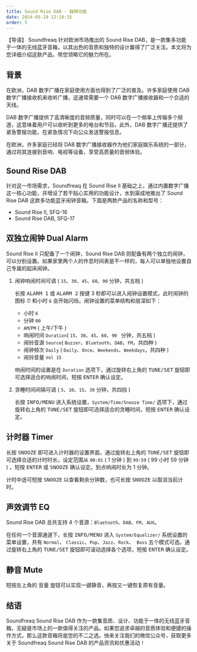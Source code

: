 ```yaml
---
title: Sound Rise DAB - 独特功能
date: 2024-05-19 12:10:15
order: 5
---
```


【导语】
Soundfreaq 针对欧洲市场推出的 Sound Rise DAB，是一款集多功能于一体的无线蓝牙音箱，以其出色的音质和独特的设计赢得了广泛关注。本文将为您详细介绍这款产品，带您领略它的魅力所在。

## 背景

在欧洲，DAB 数字广播在家庭使用方面也得到了广泛的普及。许多家庭使用 DAB 数字广播接收机来收听广播，这通常需要一个 DAB 数字广播接收器和一个合适的天线。

DAB 数字广播提供了高清晰度的音频质量，同时可以在一个频率上传输多个频道，这意味着用户可以收听到更多的电台和节目。此外，DAB 数字广播还提供了紧急警报功能，在紧急情况下向公众发送警报信息。

在欧洲，许多家庭已经将 DAB 数字广播接收器作为他们家庭娱乐系统的一部分，通过将其连接到音响、电视等设备，享受高质量的音频体验。

## Sound Rise DAB

针对这一市场需求，Soundfreaq 在 Sound Rise II 基础之上，通过内置数字广播这一核心功能，并增设了若干贴心实用的功能设计，水到渠成地推出了 Sound Rise DAB 这款多功能蓝牙闹钟音箱。下面是两款产品的名称和型号：

- Sound Rise II, SFQ-16
- Sound Rise DAB, SFQ-17

## 双独立闹钟 Dual Alarm

Sound Rise II 只配备了一个闹钟，Sound Rise DAB 则配备有两个独立的闹钟，可以分别设置。如果家里两个人的作息时间表是不一样的，每人可以单独地设置自己专属的起床闹钟。

1. 闹钟响闹时间可调 ( `15`、`30`、`45`、`60`、`90` 分钟，共五档 )

   长按 <kbd>ALARM 1</kbd> 或 <kbd>ALARM 2</kbd> 按键 3 秒即可以进入闹钟设置模式，此时闹钟的图标 ⏰ 和小时 `6` 会开始闪烁。闹钟设置的菜单结构和层深如下：

   - 小时 `6`
   - 分钟 `00`
   - `AM`/`PM` ( 上午/下午 )
   - 响闹时间 `Duration`( `15`、`30`、`45`、`60`、`90 ` 分钟，共五档 )
   - 闹铃音源 `Source`( `Buzzer`、`Bluetooth`、`DAB`、`FM`，共四种 )
   - 闹钟频次 `Daily` ( `Daily`、`Once`、`Weekends`、`Weekdays`，共四种 )
   - 闹铃音量 `Vol 15`

   响闹时间的设置是在 `Duration` 选项下，通过旋转右上角的 <kbd>TUNE/SET</kbd> 旋钮即可选择适合的响闹时间，短按 <kbd>ENTER</kbd> 确认设定。

2. 贪睡时间间隔可调 ( `5`、`10`、`15`、`30` 分钟，共四挡 )

   长按 <kbd>INFO/MENU</kbd> 进入系统设置，`System/Time/Snooze Time/` 选项下，通过旋转右上角的 <kbd>TUNE/SET</kbd> 旋钮即可选择适合的贪睡时间，短按 <kbd>ENTER</kbd> 确认设定。

## 计时器 Timer

长按 <kbd>SNOOZE</kbd> 即可进入计时器的设置界面，通过旋转右上角的 <kbd>TUNE/SET</kbd> 旋钮即可选择合适的计时时长，设定范围从 `00:01` ( 1 分钟 ) 到 `99:59` ( 99 小时 59 分钟 ) ，短按 <kbd>ENTER</kbd> 或 <kbd>SNOOZE</kbd> 确认设定。到点响闹时长为 1 分钟。

计时中途可短按 <kbd>SNOOZE</kbd> 以查看剩余分钟数，也可长按 <kbd>SNOOZE</kbd> 以取消当前计时。

## 声效调节 EQ

Sound Rise DAB 总共支持 4 个音源：`Bluetooth`、`DAB`、`FM`、`AUX`。

在任何一个音源通道下，长按 <kbd>INFO/MENU</kbd> 进入 `System/Equalizer/` 系统设置的菜单设置，共有 `Normal`、 `Classic`、`Pop`、`Jazz`、`Rock`、` Bass` 五个模式可选。通过旋转右上角的 <kbd>TUNE/SET</kbd> 旋钮即可滚动选择各个选项，短按 <kbd>ENTER</kbd> 确认设定。

## 静音 Mute

短按左上角的 <kbd>音量</kbd> 旋钮可以实现一键静音，再按又一键恢复原有音量。

## 结语

Soundfreaq Sound Rise DAB 作为一款集音质、设计、功能于一体的无线蓝牙音箱，无疑是市场上的一款值得关注的产品。如果您追求卓越的音质体验和便捷的操作方式，那么这款音箱将是您的不二之选。快来关注我们的微信公众号，获取更多关于 Soundfreaq Sound Rise DAB 的产品资讯和优惠活动！
